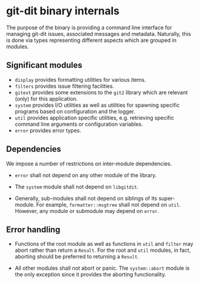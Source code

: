 # git-dit binary internals

The purpose of the binary is providing a command line interface for managing
git-dit issues, associated messages and metadata.
Naturally, this is done via types representing different aspects which are
grouped in modules.


## Significant modules

 * `display` provides formatting utilities for various items.
 * `filters` provides issue filtering facilities.
 * `gitext` provides some extensions to the `git2` library which are relevant
   (only) for this application.
 * `system` provides I/O utilities as well as utilities for spawning specific
   programs based on configuration and the logger.
 * `util` provides application specific utilities, e.g. retrieving specific
   command line arguments or configuration variables.
 * `error` provides error types.


## Dependencies

We impose a number of restrictions on inter-module dependencies.

 * `error` shall not depend on any other module of the library.

 * The `system` module shall not depend on `libgitdit`.

 * Generally, sub-modules shall not depend on siblings of its super-module.
   For example, `formatter::msgtree` shall not depend on `util`.
   However, any module or submodule may depend on `error`.


## Error handling

 * Functions of the root module as well as functions in `util` and `filter` may
   abort rather than return a `Result`. For the root and `util` modules, in
   fact, aborting should be preferred to returning a `Result`.

 * All other modules shall not abort or panic. The `system::abort` module is
   the only exception since it provides the aborting functionality.

